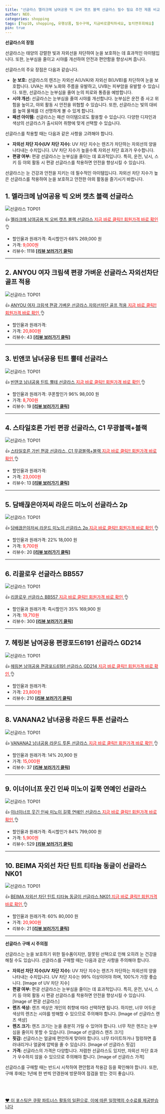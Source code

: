 ```yaml
---
title: "선글라스 멜라크메 남여공용 빅 오버 캣츠 블랙 선글라스 필수 필요 추천 제품 비교 최저 가격 비교 장점 구매 후기 구매평"
author: NEO.
categories: shopping
tags: [Top10, shopping, 유행상품, 필수구매, 지금바로클릭하세요, 놓치면후회해요]
pin: true
---
```

**선글라스의 장점**

선글라스는 태양의 강렬한 빛과 자외선을 차단하여 눈을 보호하는 데 효과적인 아이템입니다. 또한, 눈부심을 줄이고 시야를 개선하여 안전과 편안함을 향상시켜 줍니다.

선글라스의 주요 장점은 다음과 같습니다.

* **눈 보호:** 선글라스의 렌즈는 자외선 A(UVA)와 자외선 B(UVB)를 차단하여 눈을 보호합니다. UVA는 피부 노화와 주름을 유발하고, UVB는 피부암을 유발할 수 있습니다. 또한, 선글라스는 눈부심을 줄여 눈의 피로와 통증을 예방합니다.
* **시야 개선:** 선글라스는 눈부심을 줄여 시야를 개선합니다. 눈부심은 운전 중 사고 위험을 높이고, 야외 활동 시 안전을 위협할 수 있습니다. 또한, 선글라스는 빛의 대비를 높여 물체를 더 선명하게 볼 수 있게 합니다.
* **패션 아이템:** 선글라스는 패션 아이템으로도 활용할 수 있습니다. 다양한 디자인과 색상의 선글라스가 출시되어 취향에 맞게 선택할 수 있습니다.

선글라스를 착용할 때는 다음과 같은 사항을 고려해야 합니다.

* **자외선 차단 지수(UV 차단 지수)**: UV 차단 지수는 렌즈가 차단하는 자외선의 양을 나타내는 수치입니다. UV 차단 지수가 높을수록 자외선 차단 효과가 우수합니다.
* **편광 여부:** 편광 선글라스는 눈부심을 줄이는 데 효과적입니다. 특히, 운전, 낚시, 스키 등 야외 활동 시 편광 선글라스를 착용하면 안전을 향상시킬 수 있습니다.

선글라스는 눈 건강과 안전을 지키는 데 필수적인 아이템입니다. 자외선 차단 지수가 높은 선글라스를 착용하여 눈을 보호하고 안전한 야외 활동을 즐기시기 바랍니다.

   

## 1. 멜라크메 남여공용 빅 오버 캣츠 블랙 선글라스

![선글라스 TOP01](https://thumbnail6.coupangcdn.com/thumbnails/remote/490x490ex/image/rs_quotation_api/njoxim2a/14f56773b0c24a34bf6f79f6a1fb9365.jpg)


👍 [멜라크메 남여공용 빅 오버 캣츠 블랙 선글라스 <font color=red> 지금 바로 클릭!! 회원가격 바로 확인 </font> ](https://link.coupang.com/re/AFFSDP?lptag=AF3617701&subid=GithubCoopas&pageKey=2082223437&traceid=V0-153&itemId=3537088872&vendorItemId=86213775191) 👌 


- 할인율과 원래가격: 즉시할인가 68%  269,000   원
- 가격: <span style='color:red'>9,000원</span>
- 리뷰수: 1118  [**[리뷰 보러가기 클릭]**](https://link.coupang.com/re/AFFSDP?lptag=AF3617701&subid=GithubCoopas&pageKey=2082223437&traceid=V0-153&itemId=3537088872&vendorItemId=86213775191)

---


   

## 2. ANYOU 여자 크림색 편광 가벼운 선글라스 자외선차단 골프 적용

![선글라스 TOP01](https://thumbnail7.coupangcdn.com/thumbnails/remote/490x490ex/image/vendor_inventory/2949/b9c3b62f40a14f13db90fb1f28da8ae6facfd5739d82c08163a738c9c098.jpg)


👍 [ANYOU 여자 크림색 편광 가벼운 선글라스 자외선차단 골프 적용 <font color=red> 지금 바로 클릭!! 회원가격 바로 확인 </font> ](https://link.coupang.com/re/AFFSDP?lptag=AF3617701&subid=GithubCoopas&pageKey=7368089075&traceid=V0-153&itemId=18999598183&vendorItemId=86099515714) 👌 


- 할인율과 원래가격: 
- 가격: <span style='color:red'>20,800원</span>
- 리뷰수: 43  [**[리뷰 보러가기 클릭]**](https://link.coupang.com/re/AFFSDP?lptag=AF3617701&subid=GithubCoopas&pageKey=7368089075&traceid=V0-153&itemId=18999598183&vendorItemId=86099515714)

---


   

## 3. 빈앤코 남녀공용 틴트 뿔테 선글라스

![선글라스 TOP01](https://thumbnail9.coupangcdn.com/thumbnails/remote/490x490ex/image/retail/images/7472853404459079-4763856c-add9-453c-a377-6312b8e67a55.jpg)


👍 [빈앤코 남녀공용 틴트 뿔테 선글라스 <font color=red> 지금 바로 클릭!! 회원가격 바로 확인 </font> ](https://link.coupang.com/re/AFFSDP?lptag=AF3617701&subid=GithubCoopas&pageKey=6446322214&traceid=V0-153&itemId=13975098676&vendorItemId=81223975796) 👌 


- 할인율과 원래가격: 쿠폰할인가 96%  98,000   원
- 가격: <span style='color:red'>8,700원</span>
- 리뷰수: 19  [**[리뷰 보러가기 클릭]**](https://link.coupang.com/re/AFFSDP?lptag=AF3617701&subid=GithubCoopas&pageKey=6446322214&traceid=V0-153&itemId=13975098676&vendorItemId=81223975796)

---


   

## 4. 스타일호른 가빈 편광 선글라스, C1 무광블랙+블랙

![선글라스 TOP01](https://thumbnail8.coupangcdn.com/thumbnails/remote/490x490ex/image/vendor_inventory/e116/7369283b1d52f74fedcccbef163e1b1820b098f1befb97c380162aaa5765.jpg)


👍 [스타일호른 가빈 편광 선글라스, C1 무광블랙+블랙 <font color=red> 지금 바로 클릭!! 회원가격 바로 확인 </font> ](https://link.coupang.com/re/AFFSDP?lptag=AF3617701&subid=GithubCoopas&pageKey=5315492295&traceid=V0-153&itemId=7715737429&vendorItemId=75146505219) 👌 


- 할인율과 원래가격: 
- 가격: <span style='color:red'>23,000원</span>
- 리뷰수: 13  [**[리뷰 보러가기 클릭]**](https://link.coupang.com/re/AFFSDP?lptag=AF3617701&subid=GithubCoopas&pageKey=5315492295&traceid=V0-153&itemId=7715737429&vendorItemId=75146505219)

---


   

## 5. 담배끊은아저씨 라운드 미노이 선글라스 2p

![선글라스 TOP01](https://thumbnail10.coupangcdn.com/thumbnails/remote/490x490ex/image/vendor_inventory/1ecb/80e04ff3e4bb46651f949aaf338d4fb45b8185e4bed4f4dd6ecf3584c808.png)


👍 [담배끊은아저씨 라운드 미노이 선글라스 2p <font color=red> 지금 바로 클릭!! 회원가격 바로 확인 </font> ](https://link.coupang.com/re/AFFSDP?lptag=AF3617701&subid=GithubCoopas&pageKey=7101586873&traceid=V0-153&itemId=17728455639&vendorItemId=84893209640) 👌 


- 할인율과 원래가격: 22%  18,000   원
- 가격: <span style='color:red'>9,700원</span>
- 리뷰수: 20  [**[리뷰 보러가기 클릭]**](https://link.coupang.com/re/AFFSDP?lptag=AF3617701&subid=GithubCoopas&pageKey=7101586873&traceid=V0-153&itemId=17728455639&vendorItemId=84893209640)

---


   

## 6. 리끌로우 선글라스 BB557

![선글라스 TOP01](https://thumbnail6.coupangcdn.com/thumbnails/remote/490x490ex/image/rs_quotation_api/l3gelsop/f53147ff3bd84501be03f143af30c7b2.jpg)


👍 [리끌로우 선글라스 BB557 <font color=red> 지금 바로 클릭!! 회원가격 바로 확인 </font> ](https://link.coupang.com/re/AFFSDP?lptag=AF3617701&subid=GithubCoopas&pageKey=6443499955&traceid=V0-153&itemId=13956548149&vendorItemId=81205620287) 👌 


- 할인율과 원래가격: 즉시할인가 35%  169,900   원
- 가격: <span style='color:red'>19,710원</span>
- 리뷰수: 300  [**[리뷰 보러가기 클릭]**](https://link.coupang.com/re/AFFSDP?lptag=AF3617701&subid=GithubCoopas&pageKey=6443499955&traceid=V0-153&itemId=13956548149&vendorItemId=81205620287)

---


   

## 7. 헤링본 남여공용 편광포드6191 선글라스 GD214

![선글라스 TOP01](https://thumbnail8.coupangcdn.com/thumbnails/remote/490x490ex/image/vendor_inventory/a980/94c5ba4e6012f2097c244a13612eecf88227cb0051cc66ccac2ca7cbb36d.jpg)


👍 [헤링본 남여공용 편광포드6191 선글라스 GD214 <font color=red> 지금 바로 클릭!! 회원가격 바로 확인 </font> ](https://link.coupang.com/re/AFFSDP?lptag=AF3617701&subid=GithubCoopas&pageKey=2038631788&traceid=V0-153&itemId=3466307419&vendorItemId=71452662855) 👌 


- 할인율과 원래가격: 
- 가격: <span style='color:red'>23,800원</span>
- 리뷰수: 210  [**[리뷰 보러가기 클릭]**](https://link.coupang.com/re/AFFSDP?lptag=AF3617701&subid=GithubCoopas&pageKey=2038631788&traceid=V0-153&itemId=3466307419&vendorItemId=71452662855)

---


   

## 8. VANANA2 남녀공용 라운드 투톤 선글라스

![선글라스 TOP01](https://thumbnail9.coupangcdn.com/thumbnails/remote/490x490ex/image/vendor_inventory/90e7/ab7df2caa653b57e6d8ac3737584fe5d1921ef9e9192f18b1cd31da26ea0.jpg)


👍 [VANANA2 남녀공용 라운드 투톤 선글라스 <font color=red> 지금 바로 클릭!! 회원가격 바로 확인 </font> ](https://link.coupang.com/re/AFFSDP?lptag=AF3617701&subid=GithubCoopas&pageKey=6474105098&traceid=V0-153&itemId=14143126338&vendorItemId=81389741406) 👌 


- 할인율과 원래가격: 14%  20,900   원
- 가격: <span style='color:red'>15,000원</span>
- 리뷰수: 37  [**[리뷰 보러가기 클릭]**](https://link.coupang.com/re/AFFSDP?lptag=AF3617701&subid=GithubCoopas&pageKey=6474105098&traceid=V0-153&itemId=14143126338&vendorItemId=81389741406)

---


   

## 9. 이너이너프 웃긴 인싸 미노이 길쭉 연예인 선글라스

![선글라스 TOP01](https://thumbnail9.coupangcdn.com/thumbnails/remote/490x490ex/image/vendor_inventory/55d8/164cd1eeeeaada3448cdfd1ffa2850817a0a7d6660cff06c64629b1d1a40.jpg)


👍 [이너이너프 웃긴 인싸 미노이 길쭉 연예인 선글라스 <font color=red> 지금 바로 클릭!! 회원가격 바로 확인 </font> ](https://link.coupang.com/re/AFFSDP?lptag=AF3617701&subid=GithubCoopas&pageKey=7360207436&traceid=V0-153&itemId=18961004277&vendorItemId=86086920486) 👌 


- 할인율과 원래가격: 즉시할인가 84%  799,000   원
- 가격: <span style='color:red'>5,900원</span>
- 리뷰수: 529  [**[리뷰 보러가기 클릭]**](https://link.coupang.com/re/AFFSDP?lptag=AF3617701&subid=GithubCoopas&pageKey=7360207436&traceid=V0-153&itemId=18961004277&vendorItemId=86086920486)

---


   

## 10. BEIMA 자외선 차단 틴트 티타늄 동글이 선글라스 NK01

![선글라스 TOP01](https://thumbnail9.coupangcdn.com/thumbnails/remote/490x490ex/image/rs_quotation_api/ayon1nwa/5151423d48ca415a9bb4459f86fbe7e3.jpg)


👍 [BEIMA 자외선 차단 틴트 티타늄 동글이 선글라스 NK01 <font color=red> 지금 바로 클릭!! 회원가격 바로 확인 </font> ](https://link.coupang.com/re/AFFSDP?lptag=AF3617701&subid=GithubCoopas&pageKey=7657989276&traceid=V0-153&itemId=20393988722&vendorItemId=87476649585) 👌 


- 할인율과 원래가격: 60%  80,000   원
- 가격: <span style='color:red'>20,900원</span>
- 리뷰수: 21  [**[리뷰 보러가기 클릭]**](https://link.coupang.com/re/AFFSDP?lptag=AF3617701&subid=GithubCoopas&pageKey=7657989276&traceid=V0-153&itemId=20393988722&vendorItemId=87476649585)

---
**선글라스 구매 시 주의점**

선글라스는 눈을 보호하기 위한 필수품이지만, 잘못된 선택으로 인해 오히려 눈 건강을 해칠 수도 있습니다. 선글라스를 구매할 때는 다음과 같은 사항을 주의해야 합니다.

* **자외선 차단 지수(UV 차단 지수)**: UV 차단 지수는 렌즈가 차단하는 자외선의 양을 나타내는 수치입니다. UV 차단 지수는 99% 이상이어야 하며, 100%가 가장 좋습니다.
[Image of UV 차단 지수]
* **편광 여부:** 편광 선글라스는 눈부심을 줄이는 데 효과적입니다. 특히, 운전, 낚시, 스키 등 야외 활동 시 편광 선글라스를 착용하면 안전을 향상시킬 수 있습니다.
[Image of 편광 선글라스]
* **렌즈 색상:** 렌즈 색상은 개인의 취향에 따라 선택하면 됩니다. 하지만, 너무 어두운 색상의 렌즈는 시야를 방해할 수 있으므로 주의해야 합니다.
[Image of 선글라스 렌즈 색상]
* **렌즈 크기:** 렌즈 크기는 눈을 충분히 가릴 수 있어야 합니다. 너무 작은 렌즈는 눈부심을 줄이지 못할 수 있습니다.
[Image of 선글라스 렌즈 크기]
* **핏감:** 선글라스는 얼굴에 편안하게 맞아야 합니다. 너무 타이트하거나 헐렁하면 흘러내리거나 얼굴에 압박을 줄 수 있습니다.
[Image of 선글라스 핏감]
* **가격:** 선글라스의 가격은 다양합니다. 저렴한 선글라스도 있지만, 자외선 차단 효과가 우수하지 않을 수 있으므로 주의해야 합니다.
[Image of 선글라스 가격]

선글라스를 구매할 때는 반드시 시착하여 편안함과 착용감 등을 확인해야 합니다. 또한, 구매 후에는 1년에 한 번씩 안경원에 방문하여 점검을 받는 것이 좋습니다.<br><br><br><br><br> [ ❤  이 포스팅은 쿠팡 파트너스 활동의 일환으로, 이에 따른 일정액의 수수료를 제공받습니다](https://link.coupang.com/a/bcEFyh)